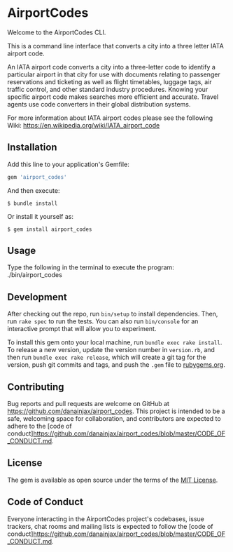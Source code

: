 # AirportCodes

Welcome to the AirportCodes CLI. 

This is a command line interface that converts a city into a three letter IATA airport code.

An IATA airport code converts a city into a three-letter code to identify a particular airport in that city for use with documents relating to passenger reservations and ticketing as well as flight timetables, luggage tags, air traffic control, and other standard industry procedures. Knowing your specific airport code makes searches more efficient and accurate. Travel agents use code converters in their global distribution systems. 

For more information about IATA airport codes please see the following Wiki:
https://en.wikipedia.org/wiki/IATA_airport_code


## Installation

Add this line to your application's Gemfile:

```ruby
gem 'airport_codes'
```

And then execute:

    $ bundle install

Or install it yourself as:

    $ gem install airport_codes

## Usage

Type the following in the terminal to execute the program:
    ./bin/airport_codes

## Development

After checking out the repo, run `bin/setup` to install dependencies. Then, run `rake spec` to run the tests. You can also run `bin/console` for an interactive prompt that will allow you to experiment.

To install this gem onto your local machine, run `bundle exec rake install`. To release a new version, update the version number in `version.rb`, and then run `bundle exec rake release`, which will create a git tag for the version, push git commits and tags, and push the `.gem` file to [rubygems.org](https://rubygems.org).

## Contributing

Bug reports and pull requests are welcome on GitHub at https://github.com/danainjax/airport_codes. This project is intended to be a safe, welcoming space for collaboration, and contributors are expected to adhere to the [code of conduct]https://github.com/danainjax/airport_codes/blob/master/CODE_OF_CONDUCT.md.


## License

The gem is available as open source under the terms of the [MIT License](https://opensource.org/licenses/MIT).

## Code of Conduct

Everyone interacting in the AirportCodes project's codebases, issue trackers, chat rooms and mailing lists is expected to follow the [code of conduct]https://github.com/danainjax/airport_codes/blob/master/CODE_OF_CONDUCT.md.
